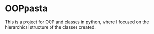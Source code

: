 # OOPpasta
This is a project for OOP  and classes in python, where I focused on the hierarchical structure of the classes created.
